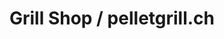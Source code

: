---
title: "Grill Shop / pelletgrill.ch"
url: /lommis/grill-shop-pelletgrill-ch/
shop: Allgemein
---